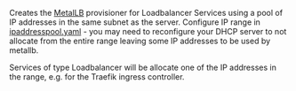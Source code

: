 Creates the [MetalLB](https://metallb.io/) provisioner for Loadbalancer Services using a pool of IP addresses in the same subnet as the server. Configure IP range in [ipaddresspool.yaml](templates/ipaddresspool.yaml) - you may need to reconfigure your DHCP server to not allocate from the entire range leaving some IP addresses to be used by metallb.

Services of type Loadbalancer will be allocate one of the IP addresses in the range, e.g. for the Traefik ingress controller.
